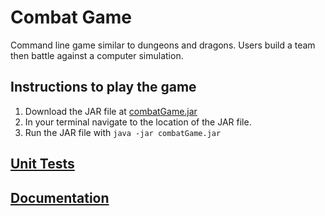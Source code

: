 # Combat Game
Command line game similar to dungeons and dragons. Users build a team then battle against a computer simulation.
## Instructions to play the game
1. Download the JAR file at [combatGame.jar](build/libs/combatGame.jar)
2. In your terminal navigate to the location of the JAR file.
2. Run the JAR file with `java -jar combatGame.jar`
## [Unit Tests](src/test)
## [Documentation](build/docs/javadoc/index.html)